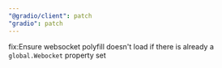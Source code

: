 ```yaml
---
"@gradio/client": patch
"gradio": patch
---
```


fix:Ensure websocket polyfill doesn't load if there is already a `global.Webocket` property set

